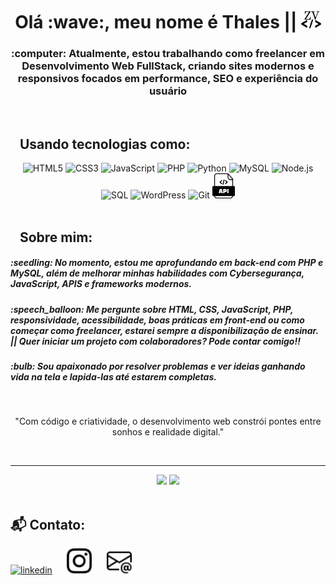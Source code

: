 <h1 align="center">Olá :wave:, meu nome é Thales || <a href="https://thalestm.tech/" alt="Meu_site"><img src="images.png" height="30" alt="logo" /></a></h1>
<h3 align="center"> :computer: Atualmente, estou trabalhando como freelancer em Desenvolvimento Web FullStack, criando sites modernos e responsivos focados em performance, SEO e experiência do usuário</h3>
&nbsp;

## &nbsp;&nbsp;&nbsp;Usando tecnologias como:
<div align="center">
  <img src="https://cdn.jsdelivr.net/gh/devicons/devicon/icons/html5/html5-original.svg" height="40" alt="HTML5" />
  <img src="https://cdn.jsdelivr.net/gh/devicons/devicon/icons/css3/css3-original.svg" height="40" alt="CSS3" />
  <img src="https://cdn.jsdelivr.net/gh/devicons/devicon/icons/javascript/javascript-original.svg" height="40" alt="JavaScript" />
  <img src="https://cdn.jsdelivr.net/gh/devicons/devicon/icons/php/php-original.svg" height="40" alt="PHP" />
  <img src="https://cdn.jsdelivr.net/gh/devicons/devicon/icons/python/python-original.svg" height="40" alt="Python" />
  <img src="https://cdn.jsdelivr.net/gh/devicons/devicon/icons/mysql/mysql-original.svg" height="40" alt="MySQL" />
  <img src="https://cdn.jsdelivr.net/gh/devicons/devicon@latest/icons/nodejs/nodejs-original-wordmark.svg" height="40" alt="Node.js" />
  <img src="https://cdn.jsdelivr.net/gh/devicons/devicon@latest/icons/sqlite/sqlite-original-wordmark.svg" height="40" alt="SQL" />
  <img src="https://cdn.jsdelivr.net/gh/devicons/devicon/icons/wordpress/wordpress-plain.svg" height="40" alt="WordPress" />
  <img src="https://cdn.jsdelivr.net/gh/devicons/devicon@latest/icons/git/git-original.svg" height="40" alt="Git" />
  <img src="api-code-file-black-icon.svg" height="40" alt="api's" />
  
</div>
&nbsp;
&nbsp;

<h2>&nbsp;&nbsp;&nbsp;Sobre mim:</h4>
<h5> :seedling: No momento, estou me aprofundando em back-end com PHP e MySQL, além de melhorar minhas habilidades com Cybersegurança, JavaScript, APIS e frameworks modernos.</h5>
<h5> :speech_balloon: Me pergunte sobre HTML, CSS, JavaScript, PHP, responsividade, acessibilidade, boas práticas em front-end ou como começar como freelancer, estarei sempre a disponibilização de ensinar. || Quer iniciar um projeto com colaboradores? Pode contar comigo!!</h5>
<h5> :bulb: Sou apaixonado por resolver problemas e ver ideias ganhando vida na tela e lapida-las até estarem completas.</h5>
&nbsp;
<p align="center">"Com código e criatividade, o desenvolvimento web constrói pontes entre sonhos e realidade digital."</p>
&nbsp;

---

<div align="center">
<img src="https://github-readme-stats.vercel.app/api?username=thalezv&show_icons=true&theme=radical" /> 
<img src="https://github-readme-stats.vercel.app/api/top-langs/?username=thalezv&layout=compact&theme=radical" width="355" />
</div>
&nbsp;

## :mailbox_with_mail: Contato:
<div align="left">
  <a href="https://www.linkedin.com/in/thales-ten%C3%B3rio-de-medeiros-a86472263/"><img src="https://cdn.jsdelivr.net/gh/devicons/devicon@latest/icons/linkedin/linkedin-original.svg" height="40" alt="linkedin" /></a>
  &nbsp;&nbsp;&nbsp;&nbsp;&nbsp;<a href="https://www.instagram.com/intuviastudios/"><img src="instagram.svg" width="40" alt="instagram" /></a>
  &nbsp;&nbsp;&nbsp;&nbsp;&nbsp;<a href="mailto:thales---medeiros@hotmail.com"><img src="envelope-at.svg" width="40" alt="email" /></a>
</div>

